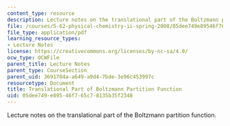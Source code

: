 ```yaml
---
content_type: resource
description: Lecture notes on the translational part of the Boltzmann partition function.
file: /courses/5-62-physical-chemistry-ii-spring-2008/05dee749e89546f765c78135b35f2348_07_562ln08.pdf
file_type: application/pdf
learning_resource_types:
- Lecture Notes
license: https://creativecommons.org/licenses/by-nc-sa/4.0/
ocw_type: OCWFile
parent_title: Lecture Notes
parent_type: CourseSection
parent_uid: 3691784a-a649-a9d4-7bde-3e96c453997c
resourcetype: Document
title: Translational Part of Boltzmann Partition Function
uid: 05dee749-e895-46f7-65c7-8135b35f2348
---
```

Lecture notes on the translational part of the Boltzmann partition function.